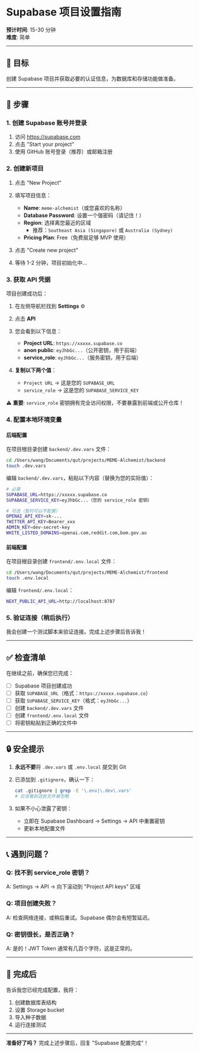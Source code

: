 # Supabase 项目设置指南

**预计时间**: 15-30 分钟  
**难度**: 简单

---

## 🎯 目标

创建 Supabase 项目并获取必要的认证信息，为数据库和存储功能做准备。

---

## 📝 步骤

### 1. 创建 Supabase 账号并登录

1. 访问 https://supabase.com
2. 点击 "Start your project"
3. 使用 GitHub 账号登录（推荐）或邮箱注册

### 2. 创建新项目

1. 点击 "New Project"
2. 填写项目信息：

   - **Name**: `meme-alchemist`（或您喜欢的名称）
   - **Database Password**: 设置一个强密码（请记住！）
   - **Region**: 选择离您最近的区域
     - 推荐：`Southeast Asia (Singapore)` 或 `Australia (Sydney)`
   - **Pricing Plan**: Free（免费层足够 MVP 使用）

3. 点击 "Create new project"
4. 等待 1-2 分钟，项目初始化中...

### 3. 获取 API 凭据

项目创建成功后：

1. 在左侧导航栏找到 **Settings** ⚙️
2. 点击 **API**
3. 您会看到以下信息：

   - **Project URL**: `https://xxxxx.supabase.co`
   - **anon public**: `eyJhbGc...`（公开密钥，用于前端）
   - **service_role**: `eyJhbGc...`（服务密钥，用于后端）

4. **复制以下两个值**：
   - `Project URL` → 这是您的 `SUPABASE_URL`
   - `service_role` → 这是您的 `SUPABASE_SERVICE_KEY`

⚠️ **重要**: `service_role` 密钥拥有完全访问权限，不要暴露到前端或公开仓库！

### 4. 配置本地环境变量

#### 后端配置

在项目根目录创建 `backend/.dev.vars` 文件：

```bash
cd /Users/wang/Documents/qut/projects/MEME-Alchemist/backend
touch .dev.vars
```

编辑 `backend/.dev.vars`，粘贴以下内容（替换为您的实际值）：

```bash
# 必需
SUPABASE_URL=https://xxxxx.supabase.co
SUPABASE_SERVICE_KEY=eyJhbGc...（您的 service_role 密钥）

# 可选（暂时可以不配置）
OPENAI_API_KEY=sk-...
TWITTER_API_KEY=Bearer_xxx
ADMIN_KEY=dev-secret-key
WHITE_LISTED_DOMAINS=openai.com,reddit.com,bom.gov.au
```

#### 前端配置

在项目根目录创建 `frontend/.env.local` 文件：

```bash
cd /Users/wang/Documents/qut/projects/MEME-Alchemist/frontend
touch .env.local
```

编辑 `frontend/.env.local`：

```bash
NEXT_PUBLIC_API_URL=http://localhost:8787
```

### 5. 验证连接（稍后执行）

我会创建一个测试脚本来验证连接。完成上述步骤后告诉我！

---

## ✅ 检查清单

在继续之前，确保您已完成：

- [ ] Supabase 项目创建成功
- [ ] 获取 `SUPABASE_URL`（格式：`https://xxxxx.supabase.co`）
- [ ] 获取 `SUPABASE_SERVICE_KEY`（格式：`eyJhbGc...`）
- [ ] 创建 `backend/.dev.vars` 文件
- [ ] 创建 `frontend/.env.local` 文件
- [ ] 将密钥粘贴到正确的文件中

---

## 🔒 安全提示

1. **永远不要**将 `.dev.vars` 或 `.env.local` 提交到 Git
2. 已添加到 `.gitignore`，确认一下：

   ```bash
   cat .gitignore | grep -E '\.env|\.dev\.vars'
   # 应该看到这些文件被忽略
   ```

3. 如果不小心泄露了密钥：
   - 立即在 Supabase Dashboard → Settings → API 中重置密钥
   - 更新本地配置文件

---

## 📞 遇到问题？

### Q: 找不到 service_role 密钥？

A: Settings → API → 向下滚动到 "Project API keys" 区域

### Q: 项目创建失败？

A: 检查网络连接，或稍后重试。Supabase 偶尔会有短暂延迟。

### Q: 密钥很长，是否正确？

A: 是的！JWT Token 通常有几百个字符，这是正常的。

---

## 🎉 完成后

告诉我您已经完成配置，我将：

1. 创建数据库表结构
2. 设置 Storage bucket
3. 导入种子数据
4. 运行连接测试

---

**准备好了吗？** 完成上述步骤后，回复 "Supabase 配置完成"！
